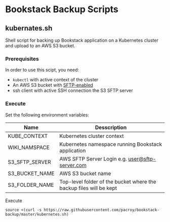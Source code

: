 # Bookstack Backup Scripts

## kubernates.sh

Shell script for backing up Bookstack application on a Kubernetes cluster and upload to an AWS S3 bucket.

### Prerequisites

In order to use this scipt, you need:

- `kubectl` with active context of the cluster
- An AWS S3 bucket with [SFTP-enabled](https://docs.aws.amazon.com/transfer/latest/userguide/what-is-aws-transfer-for-sftp.html)
- ssh client with active SSH connection the S3 SFTP server

### Execute

Set the following environment variables:

| Name | Desscription |
| --- | --- |
| KUBE_CONTEXT | Kubernetes cluster context | 
| WIKI_NAMSPACE | Kubernetes namespace running Bookstack application |
| S3_SFTP_SERVER | AWS SFTP Server Login e.g. user@sftp-server.com |
| S3_BUCKET_NAME | AWS S3 bucket name |
| S3_FOLDER_NAME | Top-level folder of the bucket where the backup files will be kept |

Execute

```
source <(curl -s https://raw.githubusercontent.com/pacroy/bookstack-backup/master/kubernetes.sh)
```